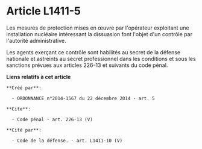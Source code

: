 # Article L1411-5

Les mesures de protection mises en œuvre par l'opérateur exploitant une installation nucléaire intéressant la dissuasion font
l'objet d'un contrôle par l'autorité administrative. 

Les agents exerçant ce contrôle sont habilités au secret de la défense nationale et astreints au secret professionnel dans
les conditions et sous les sanctions prévues aux articles 226-13 et suivants du code pénal.

**Liens relatifs à cet article**

	**Créé par**:

	  - ORDONNANCE n°2014-1567 du 22 décembre 2014 - art. 5

	**Cite**:

	  - Code pénal - art. 226-13 (V)

	**Cité par**:

	  - Code de la défense. - art. L1411-10 (V)
